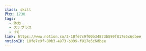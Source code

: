 ```yaml
---
class: skill
界力: 1730
tags:
  - 体力
  - ステプラス
  - ＋8
link: https://www.notion.so/3-18fe7c9f00b34873b899f817e5c6dbee
notionID: 18fe7c9f-00b3-4873-b899-f817e5c6dbee
---
```

